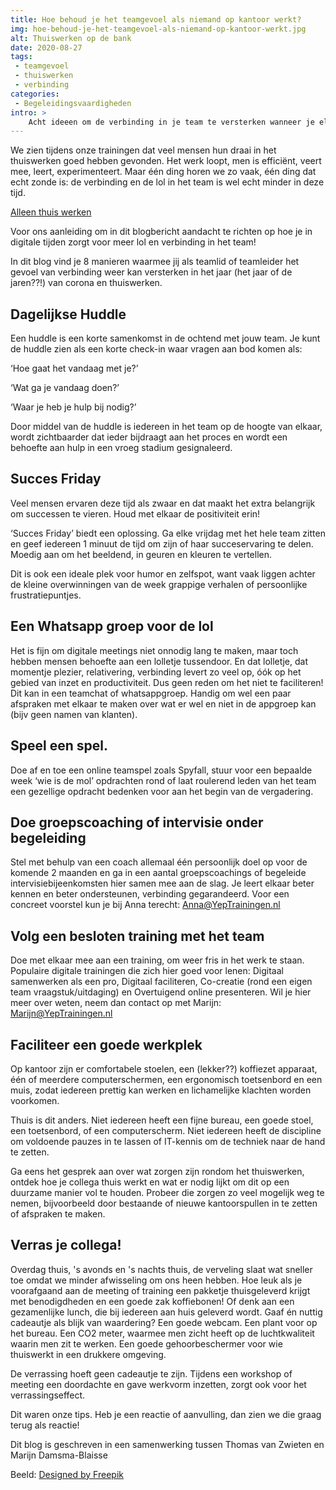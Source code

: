 ```yaml
---
title: Hoe behoud je het teamgevoel als niemand op kantoor werkt?
img: hoe-behoud-je-het-teamgevoel-als-niemand-op-kantoor-werkt.jpg
alt: Thuiswerken op de bank
date: 2020-08-27
tags:
 - teamgevoel
 - thuiswerken
 - verbinding
categories:
 - Begeleidingsvaardigheden
intro: >
    Acht ideeen om de verbinding in je team te versterken wanneer je elkaar weinig of niet in persoon kan zien.
---
```


We zien tijdens onze trainingen dat veel mensen hun draai in het thuiswerken goed hebben gevonden. Het werk loopt, men is efficiënt, veert mee, leert, experimenteert. Maar één ding horen we zo vaak, één ding dat echt zonde is: de verbinding en de lol in het team is wel echt minder in deze tijd.

[Alleen thuis werken](./hoe-behoud-je-het-teamgevoel-als-niemand-op-kantoor-werkt.jpg)

Voor ons aanleiding om in dit blogbericht aandacht te richten op hoe je in digitale tijden zorgt voor meer lol en verbinding in het team!


In dit blog vind je 8 manieren waarmee jij als teamlid of teamleider het gevoel van verbinding weer kan versterken in het jaar (het jaar of de jaren??!) van corona en thuiswerken.

## Dagelijkse Huddle

Een huddle is een korte samenkomst in de ochtend met jouw team. Je kunt de huddle zien als een korte check-in waar vragen aan bod komen als:

‘Hoe gaat het vandaag met je?’

‘Wat ga je vandaag doen?’

‘Waar je heb je hulp bij nodig?’

Door middel van de huddle is iedereen in het team op de hoogte van elkaar, wordt zichtbaarder dat ieder bijdraagt aan het proces en wordt een behoefte aan hulp in een vroeg stadium gesignaleerd.

## Succes Friday

Veel mensen ervaren deze tijd als zwaar en dat maakt het extra belangrijk om successen te vieren. Houd met elkaar de positiviteit erin!

‘Succes Friday’ biedt een oplossing. Ga elke vrijdag met het hele team zitten en geef iedereen 1 minuut de tijd om zijn of haar succeservaring te delen. Moedig aan om het beeldend, in geuren en kleuren te vertellen.

Dit is ook een ideale plek voor humor en zelfspot, want vaak liggen achter de kleine overwinningen van de week grappige verhalen of persoonlijke frustratiepuntjes.

## Een Whatsapp groep voor de lol

Het is fijn om digitale meetings niet onnodig lang te maken, maar toch hebben mensen behoefte aan een lolletje tussendoor. En dat lolletje, dat momentje plezier, relativering, verbinding levert zo veel op, óók op het gebied van inzet en productiviteit. Dus geen reden om het niet te faciliteren! Dit kan in een teamchat of whatsappgroep. Handig om wel een paar afspraken met elkaar te maken over wat er wel en niet in de appgroep kan (bijv geen namen van klanten).

## Speel een spel.

Doe af en toe een online teamspel zoals Spyfall, stuur voor een bepaalde week ‘wie is de mol’ opdrachten rond of laat roulerend leden van het team een gezellige opdracht bedenken voor aan het begin van de vergadering.

## Doe groepscoaching of intervisie onder begeleiding

Stel met behulp van een coach allemaal één persoonlijk doel op voor de komende 2 maanden en ga in een aantal groepscoachings of begeleide intervisiebijeenkomsten hier samen mee aan de slag. Je leert elkaar beter kennen en beter ondersteunen, verbinding gegarandeerd. Voor een concreet voorstel kun je bij Anna terecht: Anna@YepTrainingen.nl

## Volg een besloten training met het team

Doe met elkaar mee aan een training, om weer fris in het werk te staan. Populaire digitale trainingen die zich hier goed voor lenen: Digitaal samenwerken als een pro, Digitaal faciliteren, Co-creatie (rond een eigen team vraagstuk/uitdaging) en Overtuigend online presenteren. Wil je hier meer over weten, neem dan contact op met Marijn: Marijn@YepTrainingen.nl

## Faciliteer een goede werkplek

Op kantoor zijn er comfortabele stoelen, een (lekker??) koffiezet apparaat, één of meerdere computerschermen, een ergonomisch toetsenbord en een muis, zodat iedereen prettig kan werken en lichamelijke klachten worden voorkomen.

Thuis is dit anders. Niet iedereen heeft een fijne bureau, een goede stoel, een toetsenbord, of een computerscherm. Niet iedereen heeft de discipline om voldoende pauzes in te lassen of IT-kennis om de techniek naar de hand te zetten.

Ga eens het gesprek aan over wat zorgen zijn rondom het thuiswerken, ontdek hoe je collega thuis werkt en wat er nodig lijkt om dit op een duurzame manier vol te houden. Probeer die zorgen zo veel mogelijk weg te nemen, bijvoorbeeld door bestaande of nieuwe kantoorspullen in te zetten of afspraken te maken.

## Verras je collega!

Overdag thuis, 's avonds en 's nachts thuis, de verveling slaat wat sneller toe omdat we minder afwisseling om ons heen hebben. Hoe leuk als je voorafgaand aan de meeting of training een pakketje thuisgeleverd krijgt met benodigdheden en een goede zak koffiebonen! Of denk aan een gezamenlijke lunch, die bij iedereen aan huis geleverd wordt. Gaaf én nuttig cadeautje als blijk van waardering? Een goede webcam. Een plant voor op het bureau. Een CO2 meter, waarmee men zicht heeft op de luchtkwaliteit waarin men zit te werken. Een goede gehoorbeschermer voor wie thuiswerkt in een drukkere omgeving.

De verrassing hoeft geen cadeautje te zijn. Tijdens een workshop of meeting een doordachte en gave werkvorm inzetten, zorgt ook voor het verrassingseffect.  

Dit waren onze tips. Heb je een reactie of aanvulling, dan zien we die graag terug als reactie!

Dit blog is geschreven in een samenwerking tussen Thomas van Zwieten en Marijn Damsma-Blaisse

Beeld: [Designed by Freepik](https://www.freepik.com)